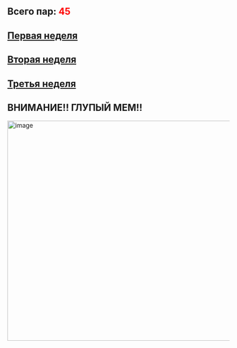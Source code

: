 ## Всего пар: <font color="#FF0000">45</font> 

## [Первая неделя](https://github.com/CHAOS3112/https-github.com-new/blob/main/labs/lab2/timetable_1w.md)

## [Вторая неделя](https://github.com/CHAOS3112/https-github.com-new/blob/main/labs/lab2/timetable_2w.md)

## [Третья неделя](https://github.com/CHAOS3112/https-github.com-new/blob/main/labs/lab2/timetable_3w.md)

## ВНИМАНИЕ!! ГЛУПЫЙ МЕМ!!
<img width="888" height="499" alt="image" src="https://github.com/user-attachments/assets/fd79373b-2378-47c7-8a7b-9c362c243039" />
